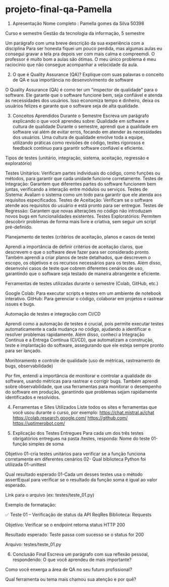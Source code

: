 # projeto-final-qa-Pamella

1. Apresentação
Nome completo : Pamella gomes da Silva 50398


Curso e semestre
Gestão da tecnologia da informação, 5 semestre

Um parágrafo com uma breve descrição da sua experiência com a disciplina
Para ser honesta fiquei um pouco perdida, mas algumas aulas eu consegui gravar a tela pra depois ver com mais calma e compreemdi. O professor é muito bom a aulas são ótimas. O meu único problema é meu raciocinio que não consegue acompanhar a velocidade da aula. 



2. O que é Quality Assurance (QA)?
Explique com suas palavras o conceito de QA e sua importância no desenvolvimento de software

O Quality Assurance (QA) é como ter um "inspector de qualidade" para o software. Ele garante que o software funcione bem, seja confiável e atenda às necessidades dos usuários. Isso economiza tempo e dinheiro, deixa os usuários felizes e garante que o software seja de alta qualidade.


3. Conceitos Aprendidos Durante o Semestre
Escreva um parágrafo explicando o que você aprendeu sobre:
Qualidade em software e cultura de qualidade
Durante o semestre, aprendi que a qualidade em software vai além de evitar erros, focando em atender às necessidades dos usuários. Uma cultura de qualidade envolve toda a equipe, utilizando práticas como revisões de código, testes rigorosos e feedback contínuo para garantir software confiável e eficiente.

Tipos de testes (unitário, integração, sistema, aceitação, regressão e exploratório)

Testes Unitários: Verificam partes individuais do código, como funções ou métodos, para garantir que cada unidade funcione corretamente.
Testes de Integração: Garantem que diferentes partes do software funcionem bem juntas, verificando a interação entre módulos ou serviços.
Testes de Sistema: Avaliam o sistema como um todo para garantir que ele atenda aos requisitos especificados.
Testes de Aceitação: Verificam se o software atende aos requisitos do usuário e está pronto para ser entregue.
Testes de Regressão: Garantem que novas alterações no código não introduzam novos bugs em funcionalidades existentes.
Testes Exploratórios: Permitem descobrir problemas de forma mais livre e criativa, sem seguir um script pré-definido.

Planejamento de testes (critérios de aceitação, planos e casos de teste)

Aprendi a importância de definir critérios de aceitação claros, que descrevem o que o software deve fazer para ser considerado pronto. Também aprendi a criar planos de teste detalhados, que descrevem o escopo, os objetivos e os recursos necessários para os testes. Além disso, desenvolvi casos de teste que cobrem diferentes cenários de uso, garantindo que o software seja testado de maneira abrangente e eficiente.

Ferramentas de testes utilizadas durante o semestre (Colab, GitHub, etc.)

Google Colab: Para executar scripts e testes em um ambiente de notebook interativo.
GitHub: Para gerenciar o código, colaborar em projetos e rastrear issues e bugs.

Automação de testes e integração com CI/CD

Aprendi como a automação de testes é crucial, pois permite executar testes automaticamente a cada mudança no código, ajudando a identificar e resolver problemas rapidamente. Além disso, conheci a Integração Contínua e a Entrega Contínua (CI/CD), que automatizam a construção, teste e implantação do software, assegurando que ele esteja sempre pronto para ser lançado.

Monitoramento e controle de qualidade (uso de métricas, rastreamento de bugs, observabilidade)

Por fim, entendi a importância de monitorar e controlar a qualidade do software, usando métricas para rastrear e corrigir bugs. Também aprendi sobre observabilidade, que usa ferramentas para monitorar o desempenho do software em produção, garantindo que problemas sejam rapidamente identificados e resolvidos.

4. Ferramentas e Sites Utilizados
Liste todos os sites e ferramentas que você usou durante o curso, por exemplo:
https://chat.mistral.ai/chat
https://colab.research.google.com/ 
https://github.com/
https://uptimerobot.com/


5. Explicação dos Testes Entregues
Para cada um dos três testes obrigatórios entregues na pasta /testes, responda:
Nome do teste
 01-função simples de soma

Objetivo
01-cria testes unitários para verificar se a função funciona corretamente em diferentes cenários
02-
Qual biblioteca Python foi utilizada
01-unittest

Qual resultado esperado
01-Cada um desses testes usa o método assertEqual para verificar se o resultado da função soma é igual ao valor esperado.

Link para o arquivo (ex: testes/teste_01.py)


Exemplo de formatação:

✅ Teste 01 – Verificação de status da API ReqRes
Biblioteca: Requests


Objetivo: Verificar se o endpoint retorna status HTTP 200


Resultado esperado: Teste passa com sucesso se o status for 200


Arquivo: testes/teste_01.py



6. Conclusão Final
Escreva um parágrafo com sua reflexão pessoal, respondendo:
O que você aprendeu de mais importante?


Como você enxerga a área de QA no seu futuro profissional?


Qual ferramenta ou tema mais chamou sua atenção e por quê?
